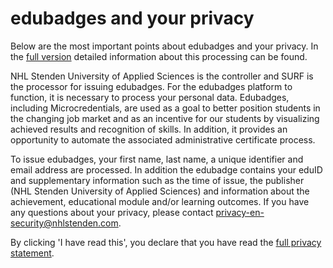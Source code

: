 # edubadges and your privacy

Below are the most important points about edubadges and your privacy. In the [full version](https://raw.githubusercontent.com/edubadges/privacy/master/nhl-stenden-hogeschool/edubadges-nonformal-text-en.md) detailed information about this processing can be found.

NHL Stenden University of Applied Sciences is the controller and SURF is the processor for issuing edubadges. For the edubadges platform to function, it is necessary to process your personal data. Edubadges, including Microcredentials, are used as a goal to better position students in the changing job market and as an incentive for our students by visualizing achieved results and recognition of skills. In addition, it provides an opportunity to automate the associated administrative certificate process.

To issue edubadges, your first name, last name, a unique identifier and email address are processed. In addition the edubadge contains your eduID and supplementary information such as the time of issue, the publisher (NHL Stenden University of Applied Sciences) and information about the achievement, educational module and/or learning outcomes. If you have any questions about your privacy, please contact [privacy-en-security@nhlstenden.com](mailto:privacy-en-security@nhlstenden.com).

By clicking 'I have read this', you declare that you have read the [full privacy statement](https://raw.githubusercontent.com/edubadges/privacy/master/nhl-stenden-hogeschool/edubadges-nonformal-text-en.md).